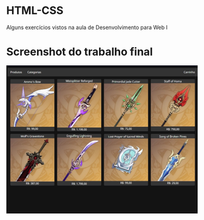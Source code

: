 # HTML-CSS

Alguns exercícios vistos na aula de Desenvolvimento para Web I


<h1> Screenshot do trabalho final </h1>
<img src="web1_final/tela1.jpg">
